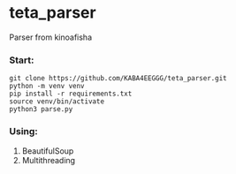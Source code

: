 # teta_parser
Parser from kinoafisha
### Start:

`git clone https://github.com/KABA4EEGGG/teta_parser.git`<br/>
`python -m venv venv`<br/>
`pip install -r requirements.txt`<br/>
`source venv/bin/activate`<br/>
`python3 parse.py`<br/>
### Using:
1. BeautifulSoup
2. Multithreading
